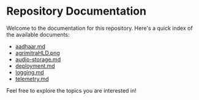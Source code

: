 # Repository Documentation

Welcome to the documentation for this repository. Here's a quick index of the available documents:

- [aadhaar.md](aadhaar.md)
- [agrimitraHLD.png](agrimitraHLD.png)
- [audio-storage.md](audio-storage.md)
- [deployment.md](deployment.md)
- [logging.md](logging.md)
- [telemetry.md](telemetry.md)

Feel free to explore the topics you are interested in!
